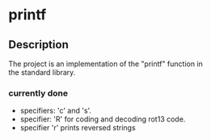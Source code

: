 # printf
  
## Description
The project is an implementation of the "printf" function in  
the standard library.

### currently done
* specifiers: 'c' and 's'.
* specifier: 'R' for coding and decoding rot13 code.
* specifier 'r' prints reversed strings
